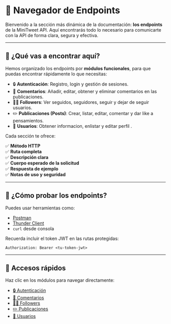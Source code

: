 # 🧭 Navegador de Endpoints

Bienvenido a la sección más dinámica de la documentación: **los endpoints** de la MiniTweet API. Aquí encontrarás todo lo necesario para comunicarte con la API de forma clara, segura y efectiva.

---

## 🧩 ¿Qué vas a encontrar aquí?

Hemos organizado los endpoints por **módulos funcionales**, para que puedas encontrar rápidamente lo que necesitas:

- 🔒 **Autenticación**: Registro, login y gestión de sesiones.
- 💬 **Comentarios**: Añadir, editar, obtener y eliminar comentarios en las publicaciones.
- 👨‍🦲 **Followers**: Ver seguidos, seguidores, seguir y dejar de seguir usuarios.
- ✏️ **Publicaciones (Posts)**: Crear, listar, editar,  comentar y dar like a pensamientos.
- 👥 **Usuarios**: Obtener informacion, enlistar y editar perfil .

Cada sección te ofrece:

✅ **Método HTTP**  
✅ **Ruta completa**  
✅ **Descripción clara**  
✅ **Cuerpo esperado de la solicitud**  
✅ **Respuesta de ejemplo**  
✅ **Notas de uso y seguridad**

---

## 🧪 ¿Cómo probar los endpoints?

Puedes usar herramientas como:

- [Postman](https://www.postman.com/)
- [Thunder Client](https://www.thunderclient.com/)
- `curl` desde consola

Recuerda incluir el token JWT en las rutas protegidas:

```http
Authorization: Bearer <tu-token-jwt>
```

---

## 🧭 Accesos rápidos
Haz clic en los módulos para navegar directamente:

- [🔒 Autenticación](../authentication.md)
- [💬 Comentarios](comments.md)
- [👨‍🦲 Followers](followers.md)
- [✏️ Publicaciones](posts.md)
- [👥 Usuarios](users.md)
